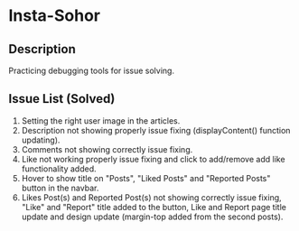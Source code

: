 # Insta-Sohor

## Description
Practicing debugging tools for issue solving.



## Issue List (Solved)
1. Setting the right user image in the articles.
2. Description not showing properly issue fixing (displayContent() function updating).
3. Comments not showing correctly issue fixing.
4. Like not working properly issue fixing and click to add/remove add like functionality added.
5. Hover to show title on "Posts", "Liked Posts" and "Reported Posts" button in the navbar.
6. Likes Post(s) and Reported Post(s) not showing correctly issue fixing, "Like" and "Report" title added to the button, Like and Report page title update and design update (margin-top added from the second posts).
